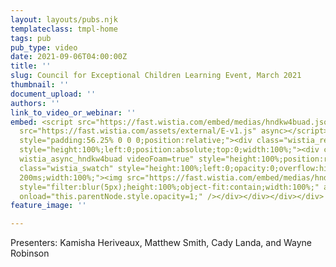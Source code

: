 ```yaml
---
layout: layouts/pubs.njk
templateclass: tmpl-home
tags: pub
pub_type: video
date: 2021-09-06T04:00:00Z
title: ''
slug: Council for Exceptional Children Learning Event, March 2021
thumbnail: ''
document_upload: ''
authors: ''
link_to_video_or_webinar: ''
embed: <script src="https://fast.wistia.com/embed/medias/hndkw4buad.jsonp" async></script><script
  src="https://fast.wistia.com/assets/external/E-v1.js" async></script><div class="wistia_responsive_padding"
  style="padding:56.25% 0 0 0;position:relative;"><div class="wistia_responsive_wrapper"
  style="height:100%;left:0;position:absolute;top:0;width:100%;"><div class="wistia_embed
  wistia_async_hndkw4buad videoFoam=true" style="height:100%;position:relative;width:100%"><div
  class="wistia_swatch" style="height:100%;left:0;opacity:0;overflow:hidden;position:absolute;top:0;transition:opacity
  200ms;width:100%;"><img src="https://fast.wistia.com/embed/medias/hndkw4buad/swatch"
  style="filter:blur(5px);height:100%;object-fit:contain;width:100%;" alt="" aria-hidden="true"
  onload="this.parentNode.style.opacity=1;" /></div></div></div></div>
feature_image: ''

---
```

Presenters: Kamisha Heriveaux, Matthew Smith, Cady Landa, and Wayne Robinson